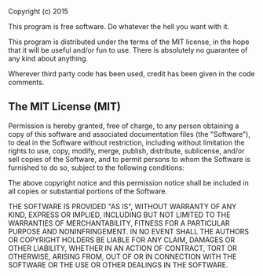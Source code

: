 Copyright (c) 2015

This program is free software. Do whatever the hell you want with it.

This program is distributed under the terms of the MIT license, in the
hope that it will be useful and/or fun to use. There is absolutely no
guarantee of any kind about anything.

Wherever third party code has been used, credit has been given in the
code comments.

The MIT License (MIT)
---------------------

Permission is hereby granted, free of charge, to any person obtaining a copy
of this software and associated documentation files (the "Software"), to deal
in the Software without restriction, including without limitation the rights
to use, copy, modify, merge, publish, distribute, sublicense, and/or sell
copies of the Software, and to permit persons to whom the Software is
furnished to do so, subject to the following conditions:

The above copyright notice and this permission notice shall be included in
all copies or substantial portions of the Software.

THE SOFTWARE IS PROVIDED "AS IS", WITHOUT WARRANTY OF ANY KIND, EXPRESS OR
IMPLIED, INCLUDING BUT NOT LIMITED TO THE WARRANTIES OF MERCHANTABILITY,
FITNESS FOR A PARTICULAR PURPOSE AND NONINFRINGEMENT. IN NO EVENT SHALL THE
AUTHORS OR COPYRIGHT HOLDERS BE LIABLE FOR ANY CLAIM, DAMAGES OR OTHER
LIABILITY, WHETHER IN AN ACTION OF CONTRACT, TORT OR OTHERWISE, ARISING FROM,
OUT OF OR IN CONNECTION WITH THE SOFTWARE OR THE USE OR OTHER DEALINGS IN
THE SOFTWARE.
